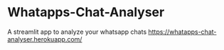 # Whatapps-Chat-Analyser

A streamlit app to analyze your whatsapp chats
https://whatapps-chat-analyser.herokuapp.com/
